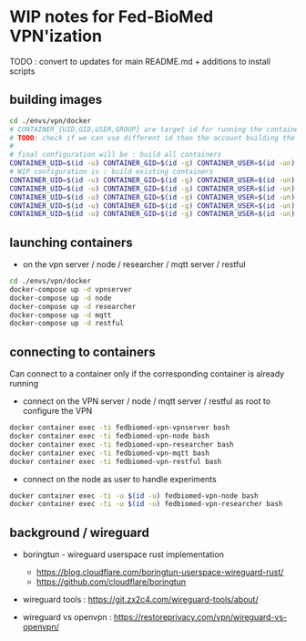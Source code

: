 # WIP notes for Fed-BioMed VPN'ization

TODO : convert to updates for main README.md + additions to install scripts

## building images

```bash
cd ./envs/vpn/docker
# CONTAINER_{UID,GID,USER,GROUP} are target id for running the container
# TODO: check if we can use different id than the account building the images
#
# final configuration will be : build all containers
CONTAINER_UID=$(id -u) CONTAINER_GID=$(id -g) CONTAINER_USER=$(id -un) CONTAINER_GROUP=$(id -gn)  docker-compose build
# WIP configuration is : build existing containers
CONTAINER_UID=$(id -u) CONTAINER_GID=$(id -g) CONTAINER_USER=$(id -un) CONTAINER_GROUP=$(id -gn) docker-compose build vpnserver
CONTAINER_UID=$(id -u) CONTAINER_GID=$(id -g) CONTAINER_USER=$(id -un) CONTAINER_GROUP=$(id -gn) docker-compose build node
CONTAINER_UID=$(id -u) CONTAINER_GID=$(id -g) CONTAINER_USER=$(id -un) CONTAINER_GROUP=$(id -gn) docker-compose build researcher
CONTAINER_UID=$(id -u) CONTAINER_GID=$(id -g) CONTAINER_USER=$(id -un) CONTAINER_GROUP=$(id -gn)  docker-compose build mqtt
CONTAINER_UID=$(id -u) CONTAINER_GID=$(id -g) CONTAINER_USER=$(id -un) CONTAINER_GROUP=$(id -gn)  docker-compose build restful
```

## launching containers

* on the vpn server / node / researcher / mqtt server / restful
```bash
cd ./envs/vpn/docker
docker-compose up -d vpnserver
docker-compose up -d node
docker-compose up -d researcher
docker-compose up -d mqtt
docker-compose up -d restful
```

## connecting to containers

Can connect to a container only if the corresponding container is already running

* connect on the VPN server / node / mqtt server / restful as root to configure the VPN
```bash
docker container exec -ti fedbiomed-vpn-vpnserver bash
docker container exec -ti fedbiomed-vpn-node bash
docker container exec -ti fedbiomed-vpn-researcher bash
docker container exec -ti fedbiomed-vpn-mqtt bash
docker container exec -ti fedbiomed-vpn-restful bash
```
* connect on the node as user to handle experiments
```bash
docker container exec -ti -u $(id -u) fedbiomed-vpn-node bash
docker container exec -ti -u $(id -u) fedbiomed-vpn-researcher bash
```


## background / wireguard

* boringtun - wireguard userspace rust implementation
    - https://blog.cloudflare.com/boringtun-userspace-wireguard-rust/
    - https://github.com/cloudflare/boringtun

* wireguard tools : https://git.zx2c4.com/wireguard-tools/about/

* wireguard vs openvpn : https://restoreprivacy.com/vpn/wireguard-vs-openvpn/
